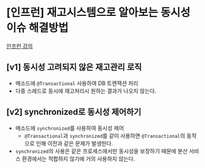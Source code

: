 # [인프런] 재고시스템으로 알아보는 동시성이슈 해결방법
[인프런 강의](https://www.inflearn.com/course/%EB%8F%99%EC%8B%9C%EC%84%B1%EC%9D%B4%EC%8A%88-%EC%9E%AC%EA%B3%A0%EC%8B%9C%EC%8A%A4%ED%85%9C)

## [v1] 동시성 고려되지 않은 재고관리 로직
 - 메소드에 `@Transactional` 사용하여 DB 트랜잭션 처리
 - 다중 스레드로 동시에 재고처리시 원하는 결과가 나오지 않는다.

## [v2] synchronized로 동시성 제어하기
  - 메소드에 `synchronized`를 사용하여 동시성 제어
    - `@Transactional`과 `synchronized`를 같이 사용하면 `@Transactional`의 동작으로 인해 이전과 같은 문제가 발생한다.
  - `synchronized`의 사용은 같은 프로세스에서만 동시성을 보장하기 때문에 분산 서비스 환경에서는 적합하지 않기에 거의 사용하지 않는다.

